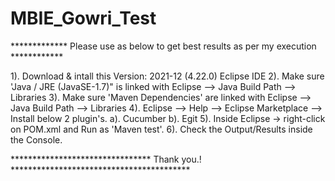 # MBIE_Gowri_Test

************* Please use as below to get best results as per my execution ************

1). Download & intall this Version: 2021-12 (4.22.0) Eclipse IDE
2). Make sure 'Java / JRE (JavaSE-1.7)" is linked with Eclipse --> Java Build Path --> Libraries
3). Make sure 'Maven Dependencies' are linked with Eclipse --> Java Build Path --> Libraries
4). Eclipse --> Help --> Eclipse Marketplace --> Install below 2 plugin's.
    a). Cucumber
    b). Egit
5). Inside Eclipse -> right-click on POM.xml and Run as 'Maven test'.
6). Check the Output/Results inside the Console.

******************************** Thank you.! *****************************************
